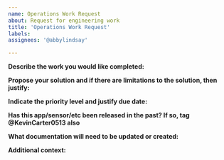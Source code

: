 ```yaml
---
name: Operations Work Request
about: Request for engineering work
title: 'Operations Work Request'
labels: 
assignees: '@abbylindsay'

---
```


**Describe the work you would like completed:**
<!-- A clear and concise description of what problem you are trying to solve -->

**Propose your solution and if there are limitations to the solution, then justify:**
<!-- Does this problem have to solved a certain way or can it be open to engineering creativity so long as it accomplishes the goal -->

**Indicate the priority level and justify due date:**
<!-- When does this have to be done by and why? -->

**Has this app/sensor/etc been released in the past? If so, tag @KevinCarter0513 also**
<!-- Delete the above line if this issue is for development (pre initial release) -->

**What documentation will need to be updated or created:**
<!-- ECO, V&V, user manual etc. -->

**Additional context:**
<!-- Add any other context or screenshots about the work here. -->

